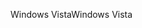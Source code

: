 <span data-ttu-id="98778-101">Windows Vista</span><span class="sxs-lookup"><span data-stu-id="98778-101">Windows Vista</span></span>